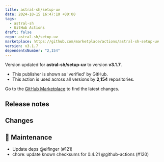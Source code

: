 ```yaml
---
title: astral-sh/setup-uv
date: 2024-10-15 16:47:10 +00:00
tags:
  - astral-sh
  - GitHub Actions
draft: false
repo: astral-sh/setup-uv
marketplace: https://github.com/marketplace/actions/astral-sh-setup-uv
version: v3.1.7
dependentsNumber: "2,154"
---
```



Version updated for **astral-sh/setup-uv** to version **v3.1.7**.
- This publisher is shown as 'verified' by GitHub.
- This action is used across all versions by **2,154** repositories.

Go to the [GitHub Marketplace](https://github.com/marketplace/actions/astral-sh-setup-uv) to find the latest changes.

## Release notes

## Changes

## 🧰 Maintenance

- Update deps @eifinger (#121)
- chore: update known checksums for 0.4.21 @github-actions (#120)

